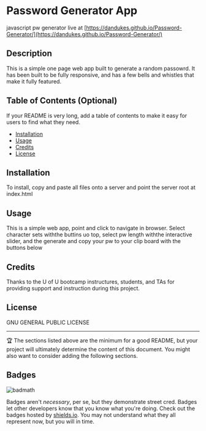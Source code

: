 # Password Generator App
javascript pw generator
live at [https://dandukes.github.io/Password-Generator/](https://dandukes.github.io/Password-Generator/)

## Description 

This is a simple one page web app built to generate a random passowrd.
It has been built to be fully responsive, and has a few bells and whistles that make it fully featured.


## Table of Contents (Optional)

If your README is very long, add a table of contents to make it easy for users to find what they need.

* [Installation](#installation)
* [Usage](#usage)
* [Credits](#credits)
* [License](#license)


## Installation

To install, copy and paste all files onto a server and point the server root at index.html


## Usage 

This is a simple web app, point and click to navigate in browser.  Select character sets withthe buttins uo top, select pw length withthe interactive slider, and the generate and copy your pw to your clip board with the buttons below


## Credits
 
Thanks to the U of U bootcamp instructures, students, and TAs for providing support and instruction during this project.




## License

GNU GENERAL PUBLIC LICENSE

---

🏆 The sections listed above are the minimum for a good README, but your project will ultimately determine the content of this document. You might also want to consider adding the following sections.

## Badges

![badmath](https://img.shields.io/github/languages/top/nielsenjared/badmath)

Badges aren't _necessary_, per se, but they demonstrate street cred. Badges let other developers know that you know what you're doing. Check out the badges hosted by [shields.io](https://shields.io/). You may not understand what they all represent now, but you will in time.



